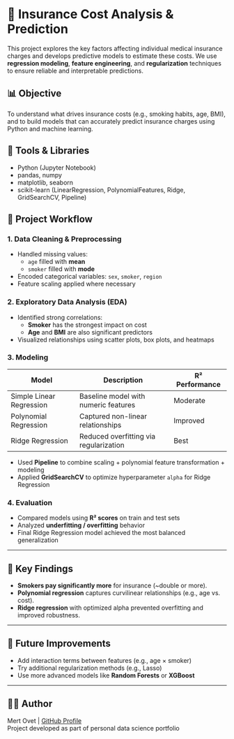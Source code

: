# 💼 Insurance Cost Analysis & Prediction

This project explores the key factors affecting individual medical insurance charges and develops predictive models to estimate these costs. We use **regression modeling**, **feature engineering**, and **regularization** techniques to ensure reliable and interpretable predictions.

## 📊 Objective

To understand what drives insurance costs (e.g., smoking habits, age, BMI), and to build models that can accurately predict insurance charges using Python and machine learning.

## 🧰 Tools & Libraries

- Python (Jupyter Notebook)
- pandas, numpy
- matplotlib, seaborn
- scikit-learn (LinearRegression, PolynomialFeatures, Ridge, GridSearchCV, Pipeline)

## 🧪 Project Workflow

### 1. Data Cleaning & Preprocessing
- Handled missing values:
  - `age` filled with **mean**
  - `smoker` filled with **mode**
- Encoded categorical variables: `sex`, `smoker`, `region`
- Feature scaling applied where necessary

### 2. Exploratory Data Analysis (EDA)
- Identified strong correlations:
  - **Smoker** has the strongest impact on cost
  - **Age** and **BMI** are also significant predictors
- Visualized relationships using scatter plots, box plots, and heatmaps

### 3. Modeling

| Model                    | Description                            | R² Performance |
|-------------------------|----------------------------------------|----------------|
| Simple Linear Regression| Baseline model with numeric features   | Moderate       |
| Polynomial Regression   | Captured non-linear relationships      | Improved       |
| Ridge Regression        | Reduced overfitting via regularization | Best           |

- Used **Pipeline** to combine scaling + polynomial feature transformation + modeling
- Applied **GridSearchCV** to optimize hyperparameter `alpha` for Ridge Regression

### 4. Evaluation
- Compared models using **R² scores** on train and test sets
- Analyzed **underfitting / overfitting** behavior
- Final Ridge Regression model achieved the most balanced generalization

---

## 🎯 Key Findings

- **Smokers pay significantly more** for insurance (~double or more).
- **Polynomial regression** captures curvilinear relationships (e.g., age vs. cost).
- **Ridge regression** with optimized alpha prevented overfitting and improved robustness.

---

## 📌 Future Improvements

- Add interaction terms between features (e.g., age × smoker)
- Try additional regularization methods (e.g., Lasso)
- Use more advanced models like **Random Forests** or **XGBoost**

---

## 👨‍💻 Author

Mert Ovet | [GitHub Profile](https://github.com/your-profile)  
Project developed as part of personal data science portfolio


